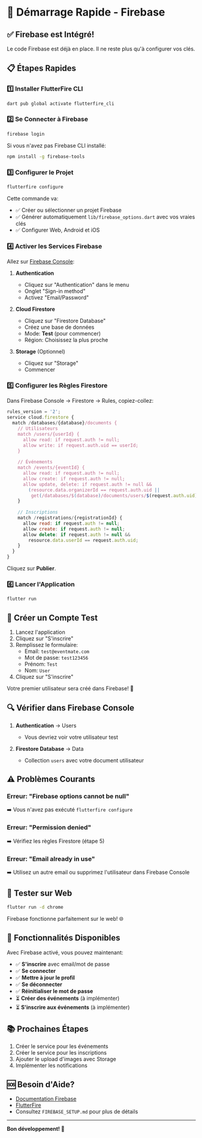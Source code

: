 # 🚀 Démarrage Rapide - Firebase

## ✅ Firebase est Intégré!

Le code Firebase est déjà en place. Il ne reste plus qu'à configurer vos clés.

## 📋 Étapes Rapides

### 1️⃣ Installer FlutterFire CLI

```bash
dart pub global activate flutterfire_cli
```

### 2️⃣ Se Connecter à Firebase

```bash
firebase login
```

Si vous n'avez pas Firebase CLI installé:
```bash
npm install -g firebase-tools
```

### 3️⃣ Configurer le Projet

```bash
flutterfire configure
```

Cette commande va:
- ✅ Créer ou sélectionner un projet Firebase
- ✅ Générer automatiquement `lib/firebase_options.dart` avec vos vraies clés
- ✅ Configurer Web, Android et iOS

### 4️⃣ Activer les Services Firebase

Allez sur [Firebase Console](https://console.firebase.google.com/):

1. **Authentication**
   - Cliquez sur "Authentication" dans le menu
   - Onglet "Sign-in method"
   - Activez "Email/Password"

2. **Cloud Firestore**
   - Cliquez sur "Firestore Database"
   - Créez une base de données
   - Mode: **Test** (pour commencer)
   - Région: Choisissez la plus proche

3. **Storage** (Optionnel)
   - Cliquez sur "Storage"
   - Commencer

### 5️⃣ Configurer les Règles Firestore

Dans Firebase Console → Firestore → Rules, copiez-collez:

```javascript
rules_version = '2';
service cloud.firestore {
  match /databases/{database}/documents {
    // Utilisateurs
    match /users/{userId} {
      allow read: if request.auth != null;
      allow write: if request.auth.uid == userId;
    }
    
    // Événements
    match /events/{eventId} {
      allow read: if request.auth != null;
      allow create: if request.auth != null;
      allow update, delete: if request.auth != null && 
        (resource.data.organizerId == request.auth.uid ||
         get(/databases/$(database)/documents/users/$(request.auth.uid)).data.role == 'admin');
    }
    
    // Inscriptions
    match /registrations/{registrationId} {
      allow read: if request.auth != null;
      allow create: if request.auth != null;
      allow delete: if request.auth != null && 
        resource.data.userId == request.auth.uid;
    }
  }
}
```

Cliquez sur **Publier**.

### 6️⃣ Lancer l'Application

```bash
flutter run
```

## 🎯 Créer un Compte Test

1. Lancez l'application
2. Cliquez sur "S'inscrire"
3. Remplissez le formulaire:
   - Email: `test@eventmate.com`
   - Mot de passe: `test123456`
   - Prénom: `Test`
   - Nom: `User`
4. Cliquez sur "S'inscrire"

Votre premier utilisateur sera créé dans Firebase! 🎉

## 🔍 Vérifier dans Firebase Console

1. **Authentication** → Users
   - Vous devriez voir votre utilisateur test

2. **Firestore Database** → Data
   - Collection `users` avec votre document utilisateur

## ⚠️ Problèmes Courants

### Erreur: "Firebase options cannot be null"
➡️ Vous n'avez pas exécuté `flutterfire configure`

### Erreur: "Permission denied"
➡️ Vérifiez les règles Firestore (étape 5)

### Erreur: "Email already in use"
➡️ Utilisez un autre email ou supprimez l'utilisateur dans Firebase Console

## 📱 Tester sur Web

```bash
flutter run -d chrome
```

Firebase fonctionne parfaitement sur le web! 🌐

## 🎨 Fonctionnalités Disponibles

Avec Firebase activé, vous pouvez maintenant:

- ✅ **S'inscrire** avec email/mot de passe
- ✅ **Se connecter** 
- ✅ **Mettre à jour le profil**
- ✅ **Se déconnecter**
- ✅ **Réinitialiser le mot de passe**
- ⏳ **Créer des événements** (à implémenter)
- ⏳ **S'inscrire aux événements** (à implémenter)

## 📚 Prochaines Étapes

1. Créer le service pour les événements
2. Créer le service pour les inscriptions
3. Ajouter le upload d'images avec Storage
4. Implémenter les notifications

## 🆘 Besoin d'Aide?

- [Documentation Firebase](https://firebase.google.com/docs)
- [FlutterFire](https://firebase.flutter.dev/)
- Consultez `FIREBASE_SETUP.md` pour plus de détails

---

**Bon développement! 🚀**
